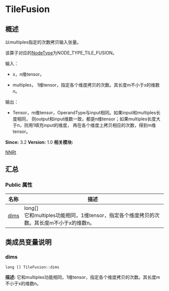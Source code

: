 # TileFusion


## 概述

以multiples指定的次数拷贝输入张量。

该算子对应的[NodeType](_n_n_rt.md#nodetype)为NODE_TYPE_TILE_FUSION。

输入：

- x，n维tensor。

- multiples， 1维tensor，指定各个维度拷贝的次数。其长度m不小于x的维数n。

输出：

- Tensor，m维tensor，OperandType与input相同。如果input和multiples长度相同， 则output和input维数一致，都是n维tensor；如果multiples长度大于n，则用1填充input的维度， 再在各个维度上拷贝相应的次数，得到m维tensor。

**Since:**
3.2
**Version:**
1.0
**相关模块:**

[NNRt](_n_n_rt.md)


## 汇总


### Public 属性

  | 名称 | 描述 | 
| -------- | -------- |
| [dims](#dims) | long[]<br/>它和multiples功能相同，1维tensor，指定各个维度拷贝的次数。其长度m不小于x的维数n。&nbsp; | 


## 类成员变量说明


### dims

  
```
long [] TileFusion::dims
```
**描述:**
它和multiples功能相同，1维tensor，指定各个维度拷贝的次数。其长度m不小于x的维数n。
